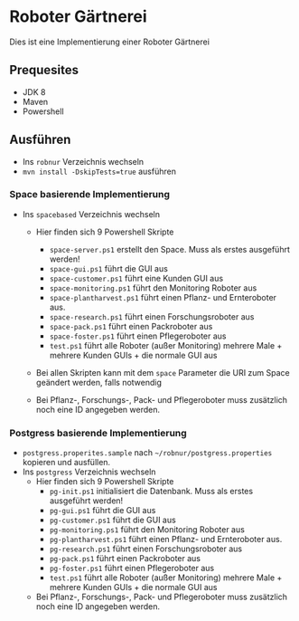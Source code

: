# Roboter Gärtnerei
Dies ist eine Implementierung einer Roboter Gärtnerei

## Prequesites
 - JDK 8
 - Maven
 - Powershell

## Ausführen
 - Ins ```robnur``` Verzeichnis wechseln
 - ```mvn install -DskipTests=true``` ausführen
 ### Space basierende Implementierung
 - Ins ```spacebased``` Verzeichnis wechseln
    - Hier finden sich 9 Powershell Skripte
        - ```space-server.ps1``` erstellt den Space. Muss als erstes ausgeführt werden!   
        - ```space-gui.ps1``` führt die GUI aus
        - ```space-customer.ps1``` führt eine Kunden GUI aus
        - ```space-monitoring.ps1``` führt den Monitoring Roboter aus
        - ```space-plantharvest.ps1``` führt einen Pflanz- und Ernteroboter aus.
        - ```space-research.ps1``` führt einen Forschungsroboter aus
        - ```space-pack.ps1``` führt einen Packroboter aus
        - ```space-foster.ps1``` führt einen Pflegeroboter aus
        - ```test.ps1``` führt alle Roboter (außer Monitoring) mehrere Male + mehrere Kunden GUIs + die normale GUI aus

    - Bei allen Skripten kann mit dem ```space``` Parameter die URI zum Space geändert werden, falls notwendig
    - Bei Pflanz-, Forschungs-, Pack- und Pflegeroboter muss zusätzlich noch eine ID angegeben werden.
### Postgress basierende Implementierung
 - ```postgress.properites.sample``` nach ```~/robnur/postgress.properties``` kopieren und ausfüllen.
 - Ins ```postgress``` Verzeichnis wechseln
    - Hier finden sich 9 Powershell Skripte
        - ```pg-init.ps1``` initialisiert die Datenbank. Muss als erstes ausgeführt werden!   
        - ```pg-gui.ps1``` führt die GUI aus
        - ```pg-customer.ps1``` führt die GUI aus
        - ```pg-monitoring.ps1``` führt den Monitoring Roboter aus
        - ```pg-plantharvest.ps1``` führt einen Pflanz- und Ernteroboter aus.
        - ```pg-research.ps1``` führt einen Forschungsroboter aus
        - ```pg-pack.ps1``` führt einen Packroboter aus
        - ```pg-foster.ps1``` führt einen Pflegeroboter aus
        - ```test.ps1``` führt alle Roboter (außer Monitoring) mehrere Male + mehrere Kunden GUIs + die normale GUI aus
    - Bei Pflanz-, Forschungs-, Pack- und Pflegeroboter muss zusätzlich noch eine ID angegeben werden.

